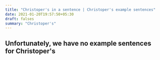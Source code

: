 ```yaml
---
title: "Christoper's in a sentence | Christoper's example sentences"
date: 2021-01-20T19:57:50+05:30
draft: falses
summary: "Christoper's"
---
```

## Unfortunately, we have no example sentences for Christoper's                 
